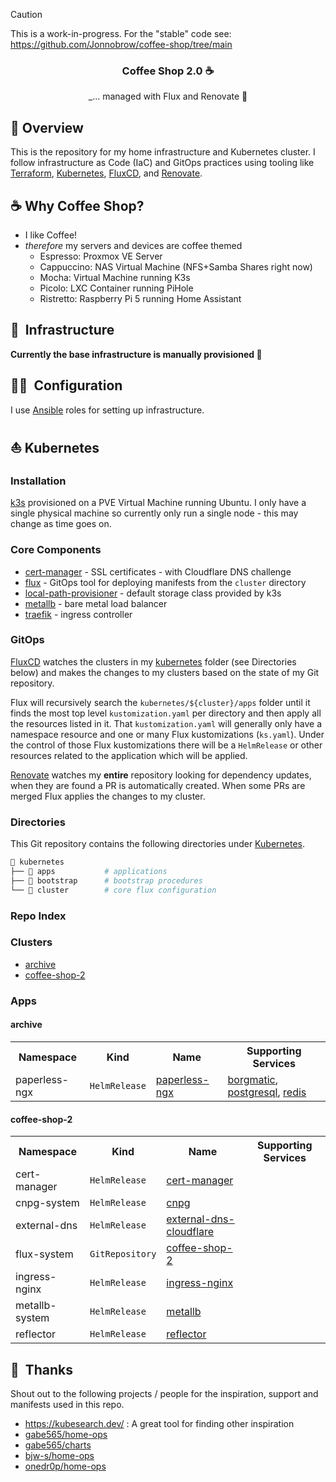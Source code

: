 > [!CAUTION]
> This is a work-in-progress. For the "stable" code see: https://github.com/Jonnobrow/coffee-shop/tree/main

<div align="center">

### Coffee Shop 2.0 ☕

_... managed with Flux and Renovate :robot:

</div>

## 📖 Overview

This is the repository for my home infrastructure and Kubernetes cluster. I follow infrastructure as Code (IaC) and GitOps practices using
tooling like [Terraform](https://www.terraform.io/), [Kubernetes](https://kubernetes.io/), [FluxCD](https://github.com/fluxcd/flux2), and
[Renovate](https://github.com/renovatebot/renovate).

## ☕ Why Coffee Shop?
- I like Coffee!
- *therefore* my servers and devices are coffee themed
    - Espresso: Proxmox VE Server
    - Cappuccino: NAS Virtual Machine (NFS+Samba Shares right now)
    - Mocha: Virtual Machine running K3s
    - Picolo: LXC Container running PiHole
    - Ristretto: Raspberry Pi 5 running Home Assistant

## :bricks:&nbsp; Infrastructure

**Currently the base infrastructure is manually provisioned :clown_face:**

## :technologist:&nbsp; Configuration

I use [Ansible](https://www.ansible.com/) roles for setting up infrastructure.

## ⛵ Kubernetes

### Installation

[k3s](https://k3s.io) provisioned on a PVE Virtual Machine running Ubuntu. I only have a single physical machine so currently only
run a single node - this may change as time goes on.

### Core Components
- [cert-manager](https://cert-manager.io/) - SSL certificates - with Cloudflare DNS challenge
- [flux](https://toolkit.fluxcd.io/) - GitOps tool for deploying manifests from the `cluster` directory
- [local-path-provisioner](https://github.com/rancher/local-path-provisioner) - default storage class provided by k3s
- [metallb](https://metallb.universe.tf/) - bare metal load balancer
- [traefik](https://traefik.io) - ingress controller

### GitOps

[FluxCD](https://github.com/fluxcd/flux2) watches the clusters in my [kubernetes](./kubernetes/) folder (see Directories below)
and makes the changes to my clusters based on the state of my Git repository.

Flux will recursively search the `kubernetes/${cluster}/apps` folder until it finds the most top level `kustomization.yaml` per directory and
then apply all the resources listed in it. That `kustomization.yaml` will generally only have a namespace resource and one or many Flux
kustomizations (`ks.yaml`). Under the control of those Flux kustomizations there will be a `HelmRelease` or other resources related to
the application which will be applied.

[Renovate](https://github.com/renovatebot/renovate) watches my **entire** repository looking for dependency updates, when they are found
a PR is automatically created. When some PRs are merged Flux applies the changes to my cluster.

### Directories

This Git repository contains the following directories under [Kubernetes](./kubernetes/).

```sh
📁 kubernetes
├── 📁 apps           # applications
├── 📁 bootstrap      # bootstrap procedures
└── 📁 cluster        # core flux configuration
```

### Repo Index

<!-- Begin apps section -->
<h3>Clusters</h3>
<ul>
  <li><a href="#archive">archive</a></li>
  <li><a href="#coffee-shop-2">coffee-shop-2</a></li>
</ul>

<h3>Apps</h2>

<h4>archive</h2>
<table>
  <tr>
    <th>Namespace</th>
    <th>Kind</th>
    <th>Name</th>
    <th>Supporting Services</th>
  </tr>
  <tr>
    <td>paperless-ngx</td>
    <td><code>HelmRelease</code></td>
    <td><a href="kubernetes/archive/apps/paperless-ngx/app/helmrelease.yaml">paperless-ngx</a></td>
    <td><a href="kubernetes/archive/apps/paperless-ngx/borgmatic/helmrelease.yaml">borgmatic</a>, <a href="kubernetes/archive/apps/paperless-ngx/postgresql.yaml">postgresql</a>, <a href="kubernetes/archive/apps/paperless-ngx/redis/helmrelease.yaml">redis</a></td>
  </tr>
</table>

<h4>coffee-shop-2</h2>
<table>
  <tr>
    <th>Namespace</th>
    <th>Kind</th>
    <th>Name</th>
    <th>Supporting Services</th>
  </tr>
  <tr>
    <td>cert-manager</td>
    <td><code>HelmRelease</code></td>
    <td><a href="kubernetes/coffee-shop-2/apps/cert-manager/app/helmrelease.yaml">cert-manager</a></td>
    <td></td>
  </tr>
  <tr>
    <td>cnpg-system</td>
    <td><code>HelmRelease</code></td>
    <td><a href="kubernetes/coffee-shop-2/apps/cnpg/app/helmrelease.yaml">cnpg</a></td>
    <td></td>
  </tr>
  <tr>
    <td>external-dns</td>
    <td><code>HelmRelease</code></td>
    <td><a href="kubernetes/coffee-shop-2/apps/external-dns/cloudflare/helmrelease.yaml">external-dns-cloudflare</a></td>
    <td></td>
  </tr>
  <tr>
    <td>flux-system</td>
    <td><code>GitRepository</code></td>
    <td><a href="https://github.com/Jonnobrow/coffee-shop">coffee-shop-2</a></td>
    <td></td>
  </tr>
  <tr>
    <td>ingress-nginx</td>
    <td><code>HelmRelease</code></td>
    <td><a href="kubernetes/coffee-shop-2/apps/ingress-nginx/app/helmrelease.yaml">ingress-nginx</a></td>
    <td></td>
  </tr>
  <tr>
    <td>metallb-system</td>
    <td><code>HelmRelease</code></td>
    <td><a href="kubernetes/coffee-shop-2/apps/metallb/app/helmrelease.yaml">metallb</a></td>
    <td></td>
  </tr>
  <tr>
    <td>reflector</td>
    <td><code>HelmRelease</code></td>
    <td><a href="kubernetes/coffee-shop-2/apps/reflector/app/helmrelease.yaml">reflector</a></td>
    <td></td>
  </tr>
</table>
<!-- End apps section -->

## :handshake:&nbsp; Thanks
Shout out to the following projects / people for the inspiration, support and manifests used in this repo.

- https://kubesearch.dev/ : A great tool for finding other inspiration
- [gabe565/home-ops](https://github.com/gabe565/home-ops)
- [gabe565/charts](https://github.com/gabe565/charts)
- [bjw-s/home-ops](https://github.com/bjw-s/home-ops)
- [onedr0p/home-ops](https://github.com/onedr0p/home-ops)
